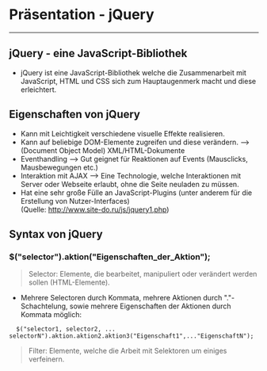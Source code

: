 # Präsentation - jQuery
----------------------------------------------------------------------------

## jQuery - eine JavaScript-Bibliothek

* jQuery ist eine JavaScript-Bibliothek welche die Zusammenarbeit mit JavaScript, HTML und CSS sich zum Hauptaugenmerk macht und diese erleichtert.


## Eigenschaften von jQuery

* Kann mit Leichtigkeit verschiedene visuelle Effekte realisieren.
* Kann auf beliebige DOM-Elemente zugreifen und diese verändern. --> (Document Object Model) XML/HTML-Dokumente
* Eventhandling --> Gut geignet für Reaktionen auf Events (Mausclicks, Mausbewegungen etc.)
* Interaktion mit AJAX --> Eine Technologie, welche Interaktionen mit Server oder Webseite erlaubt, ohne die Seite neuladen zu müssen.
* Hat eine sehr große Fülle an JavaScript-Plugins (unter anderem für die Erstellung von Nutzer-Interfaces) 
<br /> (Quelle: http://www.site-do.ru/js/jquery1.php)

## Syntax von jQuery

### $("selector").aktion("Eigenschaften_der_Aktion");
 
 >Selector: Elemente, die bearbeitet, manipuliert oder verändert werden sollen (HTML-Elemente).

  * Mehrere Selectoren durch Kommata, mehrere Aktionen durch "."-Schachtelung, sowie mehrere Eigenschaften der Aktionen durch Kommata möglich:
```jquery  
  $("selector1, selector2, ... selectorN").aktion.aktion2.aktion3("Eigenschaft1",..."EigenschaftN");
``` 
 
 
 >Filter: Elemente, welche die Arbeit mit Selektoren um einiges verfeinern.
 
 
